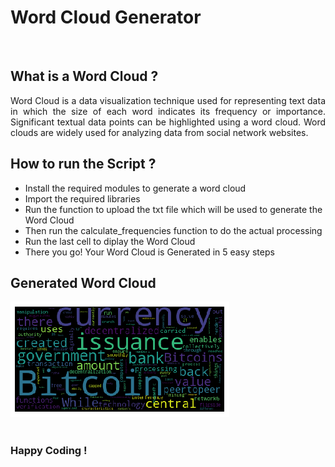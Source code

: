 # Word Cloud Generator

<br>

## What is a Word Cloud ?
<p align="justify">Word Cloud is a data visualization technique used for representing text data in which the size of each word indicates its frequency or importance. Significant textual data points can be highlighted using a word cloud. Word clouds are widely used for analyzing data from social network websites.

## How to run the Script ?

* Install the required modules to generate a word cloud
* Import the required libraries
* Run the function to upload the txt file which will be used to generate the Word Cloud
* Then run the calculate_frequencies function to do the actual processing
* Run the last cell to diplay the Word Cloud
* There you go! Your Word Cloud is Generated in 5 easy steps
  
## Generated Word Cloud
  
  <kbd><img src="/scripts/Word-Cloud-Generator/images/Word Cloud.png"></kbd><br><br>
  
  

### Happy Coding !



